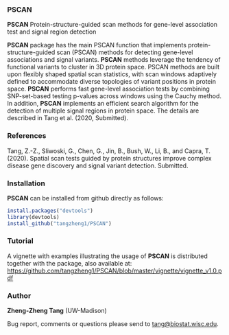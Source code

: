 ### PSCAN

**PSCAN** Protein-structure-guided scan methods for gene-level association test and signal region detection

**PSCAN** package has the main PSCAN function that implements protein-structure-guided scan (PSCAN)
methods for detecting gene-level associations and signal variants. **PSCAN** methods leverage the tendency of
functional variants to cluster in 3D protein space. PSCAN methods are built upon flexibly shaped spatial
scan statistics, with scan windows adaptively defined to accommodate diverse topologies of variant positions
in protein space. **PSCAN** performs fast gene-level association tests by combining SNP-set-based testing
p-values across windows using the Cauchy method. In addition, **PSCAN** implements an efficient search
algorithm for the detection of multiple signal regions in protein space. The details are described in Tang et
al. (2020, Submitted).

### References

Tang, Z.-Z., Sliwoski, G., Chen, G., Jin, B., Bush, W., Li, B., and Capra, T. (2020). Spatial scan tests guided
by protein structures improve complex disease gene discovery and signal variant detection. Submitted.


### Installation

**PSCAN** can be installed from github directly as follows:

```r
install.packages("devtools")
library(devtools)
install_github("tangzheng1/PSCAN")
```

### Tutorial

A vignette with examples illustrating the usage of **PSCAN** is distributed together with the package, also available at: https://github.com/tangzheng1/PSCAN/blob/master/vignette/vignette_v1.0.pdf

### Author

**Zheng-Zheng Tang** (UW-Madison)

Bug report, comments or questions please send to tang@biostat.wisc.edu.


